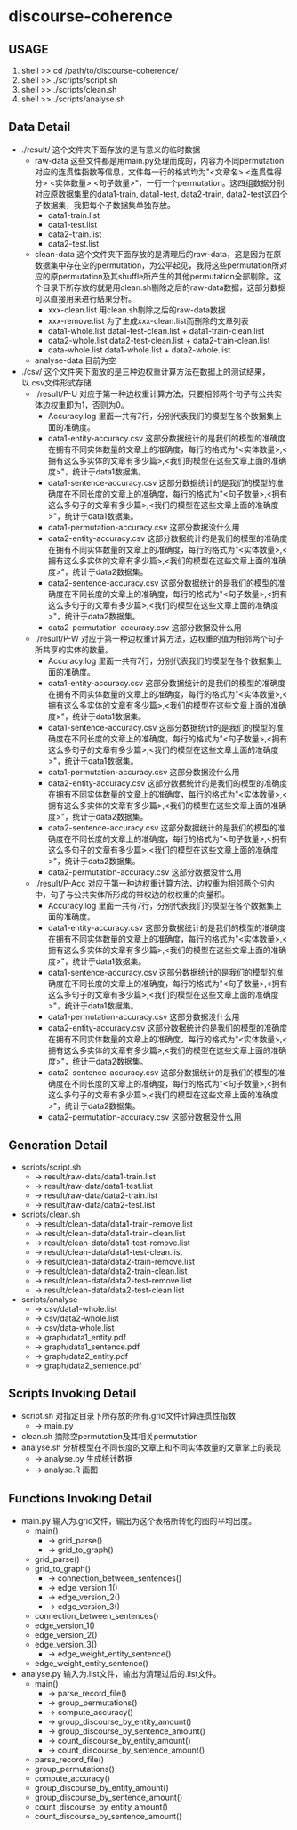 discourse-coherence
===================

USAGE
-------------------
1. shell >> cd /path/to/discourse-coherence/
2. shell >> ./scripts/script.sh
3. shell >> ./scripts/clean.sh
4. shell >> ./scripts/analyse.sh

Data Detail
-------------------
+ ./result/
  这个文件夹下面存放的是有意义的临时数据
  + raw-data
    这些文件都是用main.py处理而成的，内容为不同permutation对应的连贯性指数等信息，文件每一行的格式均为"<文章名> <连贯性得分> <实体数量> <句子数量>"，一行一个permutation。这四组数据分别对应原数据集里的data1-train, data1-test, data2-train, data2-test这四个子数据集，我把每个子数据集单独存放。
    * data1-train.list
    * data1-test.list
    * data2-train.list
    * data2-test.list
  + clean-data
    这个文件夹下面存放的是清理后的raw-data，这是因为在原数据集中存在空的permutation，为公平起见，我将这些permutation所对应的原permutation及其shuffle所产生的其他permutation全部剔除。这个目录下所存放的就是用clean.sh剔除之后的raw-data数据，这部分数据可以直接用来进行结果分析。 
    * xxx-clean.list
      用clean.sh剔除之后的raw-data数据
    * xxx-remove.list
      为了生成xxx-clean.list而删除的文章列表
    * data1-whole.list
      data1-test-clean.list + data1-train-clean.list
    * data2-whole.list
      data2-test-clean.list + data2-train-clean.list
    * data-whole.list
      data1-whole.list + data2-whole.list
  + analyse-data
    目前为空
+ ./csv/
  这个文件夹下面放的是三种边权重计算方法在数据上的测试结果，以.csv文件形式存储
  + ./result/P-U
    对应于第一种边权重计算方法，只要相邻两个句子有公共实体边权重即为1，否则为0。
    * Accuracy.log
      里面一共有7行，分别代表我们的模型在各个数据集上面的准确度。
    * data1-entity-accuracy.csv
      这部分数据统计的是我们的模型的准确度在拥有不同实体数量的文章上的准确度，每行的格式为"<实体数量>,<拥有这么多实体的文章有多少篇>,<我们的模型在这些文章上面的准确度>"，统计于data1数据集。
    * data1-sentence-accuracy.csv
      这部分数据统计的是我们的模型的准确度在不同长度的文章上的准确度，每行的格式为"<句子数量>,<拥有这么多句子的文章有多少篇>,<我们的模型在这些文章上面的准确度>"，统计于data1数据集。
    * data1-permutation-accuracy.csv
      这部分数据没什么用
    * data2-entity-accuracy.csv
      这部分数据统计的是我们的模型的准确度在拥有不同实体数量的文章上的准确度，每行的格式为"<实体数量>,<拥有这么多实体的文章有多少篇>,<我们的模型在这些文章上面的准确度>"，统计于data2数据集。
    * data2-sentence-accuracy.csv
      这部分数据统计的是我们的模型的准确度在不同长度的文章上的准确度，每行的格式为"<句子数量>,<拥有这么多句子的文章有多少篇>,<我们的模型在这些文章上面的准确度>"，统计于data2数据集。
    * data2-permutation-accuracy.csv
      这部分数据没什么用
  + ./result/P-W
    对应于第一种边权重计算方法，边权重的值为相邻两个句子所共享的实体的数量。
    * Accuracy.log
      里面一共有7行，分别代表我们的模型在各个数据集上面的准确度。
    * data1-entity-accuracy.csv
      这部分数据统计的是我们的模型的准确度在拥有不同实体数量的文章上的准确度，每行的格式为"<实体数量>,<拥有这么多实体的文章有多少篇>,<我们的模型在这些文章上面的准确度>"，统计于data1数据集。
    * data1-sentence-accuracy.csv
      这部分数据统计的是我们的模型的准确度在不同长度的文章上的准确度，每行的格式为"<句子数量>,<拥有这么多句子的文章有多少篇>,<我们的模型在这些文章上面的准确度>"，统计于data1数据集。
    * data1-permutation-accuracy.csv
      这部分数据没什么用
    * data2-entity-accuracy.csv
      这部分数据统计的是我们的模型的准确度在拥有不同实体数量的文章上的准确度，每行的格式为"<实体数量>,<拥有这么多实体的文章有多少篇>,<我们的模型在这些文章上面的准确度>"，统计于data2数据集。
    * data2-sentence-accuracy.csv
      这部分数据统计的是我们的模型的准确度在不同长度的文章上的准确度，每行的格式为"<句子数量>,<拥有这么多句子的文章有多少篇>,<我们的模型在这些文章上面的准确度>"，统计于data2数据集。
    * data2-permutation-accuracy.csv
      这部分数据没什么用
  + ./result/P-Acc
    对应于第一种边权重计算方法，边权重为相邻两个句内中，句子与公共实体所形成的带权边的权权重的向量积。
    * Accuracy.log
      里面一共有7行，分别代表我们的模型在各个数据集上面的准确度。
    * data1-entity-accuracy.csv
      这部分数据统计的是我们的模型的准确度在拥有不同实体数量的文章上的准确度，每行的格式为"<实体数量>,<拥有这么多实体的文章有多少篇>,<我们的模型在这些文章上面的准确度>"，统计于data1数据集。
    * data1-sentence-accuracy.csv
      这部分数据统计的是我们的模型的准确度在不同长度的文章上的准确度，每行的格式为"<句子数量>,<拥有这么多句子的文章有多少篇>,<我们的模型在这些文章上面的准确度>"，统计于data1数据集。
    * data1-permutation-accuracy.csv
      这部分数据没什么用
    * data2-entity-accuracy.csv
      这部分数据统计的是我们的模型的准确度在拥有不同实体数量的文章上的准确度，每行的格式为"<实体数量>,<拥有这么多实体的文章有多少篇>,<我们的模型在这些文章上面的准确度>"，统计于data2数据集。
    * data2-sentence-accuracy.csv
      这部分数据统计的是我们的模型的准确度在不同长度的文章上的准确度，每行的格式为"<句子数量>,<拥有这么多句子的文章有多少篇>,<我们的模型在这些文章上面的准确度>"，统计于data2数据集。
    * data2-permutation-accuracy.csv
      这部分数据没什么用

Generation Detail
-------------------
+ scripts/script.sh 
  * -> result/raw-data/data1-train.list
  * -> result/raw-data/data1-test.list
  * -> result/raw-data/data2-train.list
  * -> result/raw-data/data2-test.list
+ scripts/clean.sh 
  * -> result/clean-data/data1-train-remove.list
  * -> result/clean-data/data1-train-clean.list
  * -> result/clean-data/data1-test-remove.list
  * -> result/clean-data/data1-test-clean.list
  * -> result/clean-data/data2-train-remove.list
  * -> result/clean-data/data2-train-clean.list
  * -> result/clean-data/data2-test-remove.list
  * -> result/clean-data/data2-test-clean.list
+ scripts/analyse 
  * -> csv/data1-whole.list
  * -> csv/data2-whole.list
  * -> csv/data-whole.list
  * -> graph/data1_entity.pdf
  * -> graph/data1_sentence.pdf
  * -> graph/data2_entity.pdf
  * -> graph/data2_sentence.pdf

Scripts Invoking Detail
-------------------
+ script.sh
  对指定目录下所存放的所有.grid文件计算连贯性指数
  * -> main.py
+ clean.sh
  摘除空permutation及其相关permutation
+ analyse.sh
  分析模型在不同长度的文章上和不同实体数量的文章掌上的表现
  * -> analyse.py
  生成统计数据
  * -> analyse.R
  画图

Functions Invoking Detail
-------------------
+ main.py
  输入为.grid文件，输出为这个表格所转化的图的平均出度。
  + main()
    * -> grid_parse()
    * -> grid_to_graph()
  + grid_parse()
  + grid_to_graph()
    * -> connection_between_sentences()
    * -> edge_version_1()
    * -> edge_version_2()
    * -> edge_version_3()
  + connection_between_sentences()
  + edge_version_1()
  + edge_version_2()
  + edge_version_3()
    * -> edge_weight_entity_sentence()
  + edge_weight_entity_sentence()
+ analyse.py
  输入为.list文件，输出为清理过后的.list文件。
  + main()
    * -> parse_record_file()
    * -> group_permutations()
    * -> compute_accuracy()
    * -> group_discourse_by_entity_amount()
    * -> group_discourse_by_sentence_amount()
    * -> count_discourse_by_entity_amount()
    * -> count_discourse_by_sentence_amount()
  + parse_record_file()
  + group_permutations()
  + compute_accuracy()
  + group_discourse_by_entity_amount()
  + group_discourse_by_sentence_amount()
  + count_discourse_by_entity_amount()
  + count_discourse_by_sentence_amount()
  
